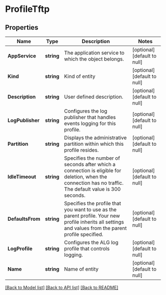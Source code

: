 # ProfileTftp

## Properties
Name | Type | Description | Notes
------------ | ------------- | ------------- | -------------
**AppService** | **string** | The application service to which the object belongs. | [optional] [default to null]
**Kind** | **string** | Kind of entity | [optional] [default to null]
**Description** | **string** | User defined description. | [optional] [default to null]
**LogPublisher** | **string** | Configures the log publisher that handles events logging for this profile. | [optional] [default to null]
**Partition** | **string** | Displays the administrative partition within which this profile resides. | [optional] [default to null]
**IdleTimeout** | **string** | Specifies the number of seconds after which a connection is eligible for deletion, when the connection has no traffic. The default value is 300 seconds. | [optional] [default to null]
**DefaultsFrom** | **string** | Specifies the profile that you want to use as the parent profile. Your new profile inherits all settings and values from the parent profile specified. | [optional] [default to null]
**LogProfile** | **string** | Configures the ALG log profile that controls logging. | [optional] [default to null]
**Name** | **string** | Name of entity | [optional] [default to null]

[[Back to Model list]](../README.md#documentation-for-models) [[Back to API list]](../README.md#documentation-for-api-endpoints) [[Back to README]](../README.md)


